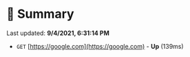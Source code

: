 # 📖 Summary
Last updated: **9/4/2021, 6:31:14 PM**

- `GET` [https://google.com](https://google.com) - **Up** (139ms)
